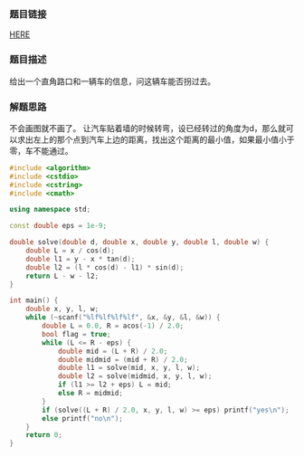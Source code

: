 ### 题目链接
<a href="http://acm.hdu.edu.cn/showproblem.php?pid=2438">HERE</a>

### 题目描述
给出一个直角路口和一辆车的信息，问这辆车能否拐过去。

### 解题思路
不会画图就不画了。
让汽车贴着墙的时候转弯，设已经转过的角度为d，那么就可以求出左上的那个点到汽车上边的距离，找出这个距离的最小值，如果最小值小于零，车不能通过。

``` cpp
#include <algorithm>
#include <cstdio>
#include <cstring>
#include <cmath>

using namespace std;

const double eps = 1e-9;

double solve(double d, double x, double y, double l, double w) {
    double L = x / cos(d);
    double l1 = y - x * tan(d);
    double l2 = (l * cos(d) - l1) * sin(d);
    return L - w - l2;
}

int main() {
    double x, y, l, w;
    while (~scanf("%lf%lf%lf%lf", &x, &y, &l, &w)) {
        double L = 0.0, R = acos(-1) / 2.0;
        bool flag = true;
        while (L <= R - eps) {
            double mid = (L + R) / 2.0;
            double midmid = (mid + R) / 2.0;
            double l1 = solve(mid, x, y, l, w);
            double l2 = solve(midmid, x, y, l, w);
            if (l1 >= l2 + eps) L = mid;
            else R = midmid;
        }
        if (solve((L + R) / 2.0, x, y, l, w) >= eps) printf("yes\n");
        else printf("no\n");
    }
    return 0;
}
```